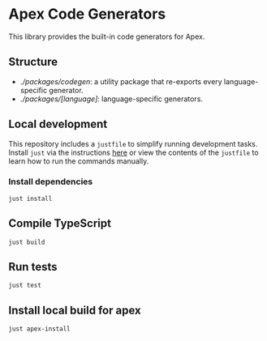 # Apex Code Generators

This library provides the built-in code generators for Apex.

## Structure

- _./packages/codegen_: a utility package that re-exports every language-specific generator.
- _./packages/[language]_: language-specific generators.

## Local development

This repository includes a `justfile` to simplify running development tasks. Install `just` via the instructions [here](https://github.com/casey/just#installation) or view the contents of the `justfile` to learn how to run the commands manually.

### Install dependencies

```
just install
```

## Compile TypeScript

```
just build
```

## Run tests

```
just test
```

## Install local build for apex

```
just apex-install
```
